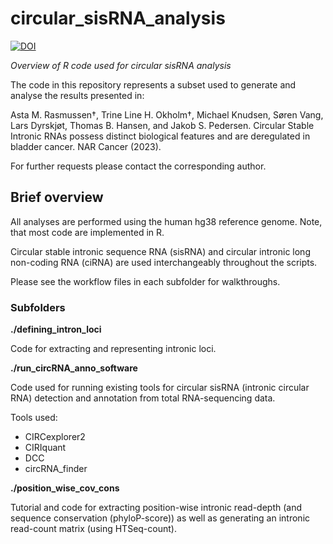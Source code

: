 # circular_sisRNA_analysis
[![DOI](https://zenodo.org/badge/665570589.svg)](https://zenodo.org/badge/latestdoi/665570589)

*Overview of R code used for circular sisRNA analysis*

The code in this repository represents a subset used to generate and analyse the results presented in: 

Asta M. Rasmussen†, Trine Line H. Okholm†, Michael Knudsen, Søren Vang, Lars Dyrskjøt, Thomas B. Hansen, and Jakob S. Pedersen. Circular Stable Intronic RNAs possess distinct biological features and are deregulated in bladder cancer. NAR Cancer (2023). 

For further requests please contact the corresponding author.

## Brief overview

All analyses are performed using the human hg38 reference genome.
Note, that most code are implemented in R.

Circular stable intronic sequence RNA (sisRNA) and circular intronic long non-coding RNA (ciRNA) are used interchangeably throughout the scripts.

Please see the workflow files in each subfolder for walkthroughs. 

### Subfolders

**./defining_intron_loci**

Code for extracting and representing intronic loci.

**./run_circRNA_anno_software**

Code used for running existing tools for circular sisRNA (intronic circular RNA) detection and annotation from total RNA-sequencing data.

Tools used:
- CIRCexplorer2
- CIRIquant
- DCC
- circRNA_finder

**./position_wise_cov_cons**

Tutorial and code for extracting position-wise intronic read-depth (and sequence conservation (phyloP-score))
as well as generating an intronic read-count matrix (using HTSeq-count).
